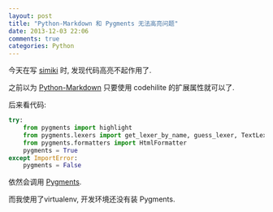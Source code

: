 ```yaml
---
layout: post
title: "Python-Markdown 和 Pygments 无法高亮问题"
date: 2013-12-03 22:06
comments: true
categories: Python
---
```


<!-- more -->

今天在写 [simiki](https://github.com/tankywoo/simiki) 时, 发现代码高亮不起作用了.

之前以为 [Python-Markdown](https://github.com/waylan/Python-Markdown) 只要使用 codehilite 的扩展属性就可以了.

后来看代码:

```python
try:
    from pygments import highlight
    from pygments.lexers import get_lexer_by_name, guess_lexer, TextLexer
    from pygments.formatters import HtmlFormatter
    pygments = True
except ImportError:
    pygments = False

```

依然会调用 [Pygments](http://pygments.org/).

而我使用了virtualenv, 开发环境还没有装 Pygments.
